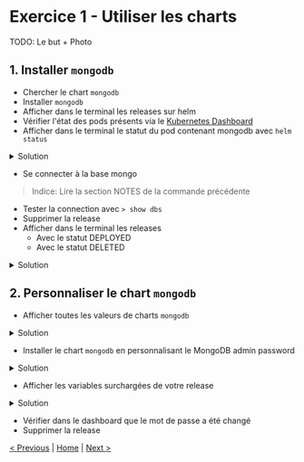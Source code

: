 # Exercice 1 - Utiliser les charts


TODO: Le but + Photo


## 1. Installer `mongodb`

* Chercher le chart `mongodb`
* Installer `mongodb`
* Afficher dans le terminal les releases sur helm
* Vérifier l'état des pods présents via le [Kubernetes Dashboard](http://localhost:8001/api/v1/namespaces/kube-system/services/https:kubernetes-dashboard:/proxy/.)
* Afficher dans le terminal le statut du pod contenant mongodb avec `helm status`

<details><summary>Solution</summary>
<p>

    $ helm status <release name>

</p>
</details>

* Se connecter à la base mongo
> Indice: Lire la section NOTES de la commande précédente
* Tester la connection avec `> show dbs`
* Supprimer la release
* Afficher dans le terminal les releases
    * Avec le statut DEPLOYED
    * Avec le statut DELETED
    
<details><summary>Solution</summary>
<p>

    $ helm ls --deployed
    $ helm ls --deleted

</p>
</details>    

## 2. Personnaliser le chart `mongodb`

* Afficher toutes les valeurs de charts `mongodb`

<details><summary>Solution</summary>
<p>

    $ helm inspect values stable/mongodb

</p>
</details>


* Installer le chart `mongodb` en personnalisant le MongoDB admin password

<details><summary>Solution</summary>
<p>

    $ helm install --set mongodbRootPassword=test

</p>
</details>    
    
* Afficher les variables surchargées de votre release

<details><summary>Solution</summary>
<p>

    $ helm get values <release name>

</p>
</details>

* Vérifier dans le dashboard que le mot de passe a été changé
* Supprimer la release 

[< Previous](README.md) | [Home](README.md) | [Next >](ex2-create-charts.md)